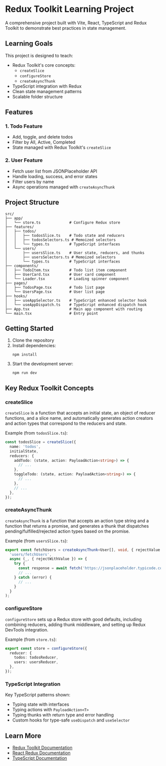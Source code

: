 # Redux Toolkit Learning Project

A comprehensive project built with Vite, React, TypeScript and Redux Toolkit to demonstrate best practices in state management.

## Learning Goals

This project is designed to teach:

- Redux Toolkit's core concepts:
  - `createSlice`
  - `configureStore`
  - `createAsyncThunk`
- TypeScript integration with Redux
- Clean state management patterns
- Scalable folder structure

## Features

### 1. Todo Feature
- Add, toggle, and delete todos
- Filter by All, Active, Completed
- State managed with Redux Toolkit's `createSlice`

### 2. User Feature
- Fetch user list from JSONPlaceholder API
- Handle loading, success, and error states
- Filter users by name
- Async operations managed with `createAsyncThunk`

## Project Structure

```
src/
├── app/
│   └── store.ts             # Configure Redux store
├── features/
│   ├── todos/
│   │   ├── todosSlice.ts    # Todo state and reducers
│   │   ├── todosSelectors.ts # Memoized selectors
│   │   └── types.ts         # TypeScript interfaces
│   └── users/
│       ├── usersSlice.ts    # User state, reducers, and thunks
│       ├── usersSelectors.ts # Memoized selectors
│       └── types.ts         # TypeScript interfaces
├── components/
│   ├── TodoItem.tsx         # Todo list item component
│   ├── UserCard.tsx         # User card component
│   └── Loader.tsx           # Loading spinner component
├── pages/
│   ├── TodosPage.tsx        # Todo list page
│   └── UsersPage.tsx        # User list page
├── hooks/
│   ├── useAppSelector.ts    # TypeScript enhanced selector hook
│   └── useAppDispatch.ts    # TypeScript enhanced dispatch hook
├── App.tsx                  # Main app component with routing
└── main.tsx                 # Entry point
```

## Getting Started

1. Clone the repository
2. Install dependencies:
   ```
   npm install
   ```
3. Start the development server:
   ```
   npm run dev
   ```

## Key Redux Toolkit Concepts

### createSlice

`createSlice` is a function that accepts an initial state, an object of reducer functions, and a slice name, and automatically generates action creators and action types that correspond to the reducers and state.

Example (from `todosSlice.ts`):
```typescript
const todosSlice = createSlice({
  name: 'todos',
  initialState,
  reducers: {
    addTodo: (state, action: PayloadAction<string>) => {
      // ...
    },
    toggleTodo: (state, action: PayloadAction<string>) => {
      // ...
    },
    // ...
  },
});
```

### createAsyncThunk

`createAsyncThunk` is a function that accepts an action type string and a function that returns a promise, and generates a thunk that dispatches pending/fulfilled/rejected action types based on the promise.

Example (from `usersSlice.ts`):
```typescript
export const fetchUsers = createAsyncThunk<User[], void, { rejectValue: string }>(
  'users/fetchUsers',
  async (_, { rejectWithValue }) => {
    try {
      const response = await fetch('https://jsonplaceholder.typicode.com/users');
      // ...
    } catch (error) {
      // ...
    }
  }
);
```

### configureStore

`configureStore` sets up a Redux store with good defaults, including combining reducers, adding thunk middleware, and setting up Redux DevTools integration.

Example (from `store.ts`):
```typescript
export const store = configureStore({
  reducer: {
    todos: todosReducer,
    users: usersReducer,
  },
});
```

### TypeScript Integration

Key TypeScript patterns shown:
- Typing state with interfaces
- Typing actions with `PayloadAction<T>`
- Typing thunks with return type and error handling
- Custom hooks for type-safe `useDispatch` and `useSelector`

## Learn More

- [Redux Toolkit Documentation](https://redux-toolkit.js.org/)
- [React Redux Documentation](https://react-redux.js.org/)
- [TypeScript Documentation](https://www.typescriptlang.org/docs/)